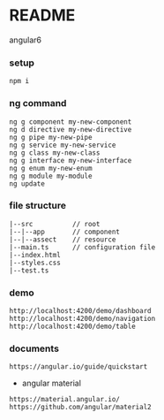 # README
angular6

### setup
```text
npm i
```

### ng command
```text
ng g component my-new-component
ng d directive my-new-directive
ng g pipe my-new-pipe
ng g service my-new-service
ng g class my-new-class
ng g interface my-new-interface
ng g enum my-new-enum
ng g module my-module
ng update
```

### file structure
```text
|--src          // root
|--|--app       // component
|--|--assect    // resource
|--main.ts      // configuration file
|--index.html 
|--styles.css 
|--test.ts
```

### demo
```text
http://localhost:4200/demo/dashboard
http://localhost:4200/demo/navigation
http://localhost:4200/demo/table
```

### documents
```text
https://angular.io/guide/quickstart
```

- angular material
```text
https://material.angular.io/
https://github.com/angular/material2
```
